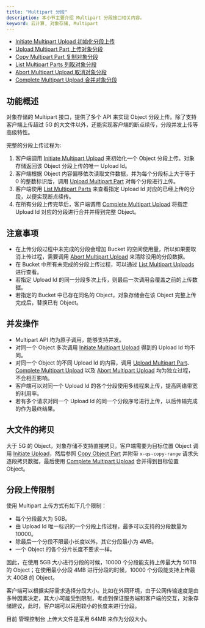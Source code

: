 ```yaml
---
title: "Multipart 分段"
description: 本小节主要介绍 Multipart 分段接口相关内容。
keyword: 云计算, 对象存储, Multipart
---
```


- [Initiate Multipart Upload 初始化分段上传](initiate/)
- [Upload Multipart Part 上传对象分段](upload/)
- [Copy Multipart Part 复制对象分段](copy/)
- [List Multipart Parts 列取对象分段](list/)
- [Abort Multipart Upload 取消对象分段](abort/)
- [Complete Multipart Upload 合并对象分段](complete/)

## 功能概述

对象存储的 Multipart 接口，提供了多个 API 来实现 Object 分段上传。除了支持客户端上传超过 5G 的大文件以外，还能实现客户端的断点续传，分段并发上传等高级特性。

完整的分段上传过程为:

1. 客户端调用 [Initiate Multipart Upload](initiate/) 来初始化一个 Object 分段上传。对象存储返回该 Object 分段上传的唯一 Upload Id。
2. 客户端根据 Object 内容偏移依次读取文件数据，并为每个分段标上大于等于 0 的整数标识后，调用 [Upload Multipart Part](upload/) 对每个分段进行上传。
3. 客户端使用 [List Multipart Parts](list/) 来查看指定 Upload Id 对应的已经上传的分段，以便实现断点续传。
4. 在所有分段上传完毕后，客户端调用 [Complete Multipart Upload](complete/) 将指定 Upload Id 对应的分段进行合并并得到完整 Object。

## 注意事项
- 在上传分段过程中未完成的分段会增加 Bucket 的空间使用量，所以如果要取消上传过程，需要调用 [Abort Multipart Upload](abort/) 来清除没用的分段数据。
- 在 Bucket 中所有未完成的分段上传过程，可以通过 [List Multipart Uploads](/storage/object-storage/api/bucket/basic_opt/list_multipart_uploads/) 进行查看。
- 若指定 Upload Id 的同一分段多次上传，则最后一次调用会覆盖之前的上传数据。
- 若指定的 Bucket 中已存在同名的 Object，对象存储会在该 Object 完整上传完成后，替换已有 Object。

## 并发操作

- Multipart API 均为原子调用，能够支持并发。
- 对同一个 Object 多次调用 [Initiate Multipart Upload](initiate/) 得到的 Upload Id 均不同。
- 对同一个 Object 的不同 Upload Id 的内容，调用 [Upload Multipart Part](upload/)、[Complete Multipart Upload](complete/) 以及 [Abort Multipart Upload](abort/) 均为独立过程，不会相互影响。
- 客户端可以对同一个 Upload Id 的各个分段使用多线程来上传，提高网络带宽的利用率。
- 若有多个请求对同一个 Upload Id 的同一个分段序号进行上传，以后传输完成的作为最终结果。


## 大文件的拷贝

大于 5G 的 Object，对象存储不支持直接拷贝。客户端需要为目标位置 Object 调用 [Initiate Upload](initiate/)，然后参照 [Copy Object Part](copy/) 并附带 `x-qs-copy-range` 请求头逐段拷贝数据，最后使用 [Complete Multipart Upload](complete/) 合并得到目标位置 Object。

## 分段上传限制

使用 Multipart 上传方式有如下几个限制：

- 每个分段最大为 5GB。
- 由 Upload Id 唯一标识的一个分段上传过程，最多可以支持的分段数量为 10000。
- 除最后一个分段不限最小长度以外，其它分段最小为 4MB。
- 一个 Object 的各个分片长度不要求一样。

因此，在使用 5GB 大小进行分段的时候，10000 个分段能支持上传最大为 50TB 的 Object；在使用最小分段 4MB 进行分段的时候，10000 个分段能支持上传最大 40GB 的 Object。

客户端可以根据实际需求选择分段大小。比如在外网环境，由于公网传输速度是由多种因素决定，其大小可能受到限制，考虑到保证服务端和客户端的交互，对象存储建议，此时，客户端可以采用较小的长度来进行分段。

目前 管理控制台 上传大文件是采用 64MB 来作为分段大小。
